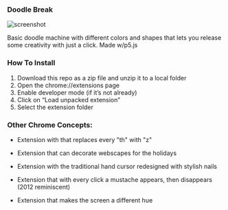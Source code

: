 ### Doodle Break

![screenshot](https://github.com/bezadenget/iml300/master/project-2/drawing_machine/Screeshot1.png)



Basic doodle machine with different colors and shapes that lets you release some creativity with just a click. Made w/p5.js


### How To Install

1. Download this repo as a zip file and unzip it to a local folder
2. Open the chrome://extensions page
3. Enable developer mode (if it’s not already)
4. Click on “Load unpacked extension”
5. Select the extension folder






### Other Chrome Concepts:

* Extension with that replaces every "th" with "z"

* Extension that can decorate webscapes for the holidays

* Extension with the traditional hand cursor redesigned with stylish nails

* Extension that with every click a mustache appears, then disappears (2012 reminiscent)

* Extension that makes the screen a different hue 

